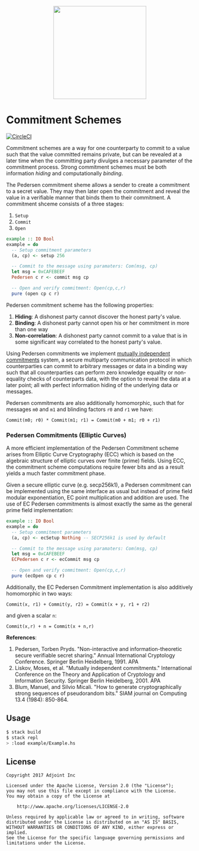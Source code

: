<p align="center">
  <a href="http://www.adjoint.io"><img src="https://www.adjoint.io/images/logo-small.png" width="250"/></a>
</p>

Commitment Schemes
==================

[![CircleCI](https://circleci.com/gh/adjoint-io/pedersen-commitment.svg?style=svg&circle-token=35a75a2815badbfcb8ed604037cff3203b848bd2)](https://circleci.com/gh/adjoint-io/pedersen-commitment)

Commitment schemes are a way for one counterparty to commit to a value such that
the value committed remains private, but can be revealed at a later time when
the committing party divulges a necessary parameter of the commitment process.
Strong commitment schemes must be both information *hiding* and computationally
*binding*.

The Pedersen commitment sheme allows a sender to create a commitment to a secret
value. They may then later open the commitment and reveal the value in a
verifiable manner that binds them to their commitment. A commitment shceme
consists of a three stages:

1. `Setup`
2. `Commit`
3. `Open`

```haskell
example :: IO Bool
example = do
  -- Setup commitment parameters
  (a, cp) <- setup 256 

  -- Commit to the message using paramaters: Com(msg, cp)
  let msg = 0xCAFEBEEF
  Pedersen c r <- commit msg cp

  -- Open and verify commitment: Open(cp,c,r)
  pure (open cp c r)
```

Pedersen commitment scheme has the following properties:

1. **Hiding**: A dishonest party cannot discover the honest party's value.
2. **Binding**: A dishonest party cannot open his or her commitment in more than one way
3. **Non-correlation**: A dishonest party cannot commit to a value that is in some
   significant way correlated to the honest party's value.

Using Pedersen commitments we implement [mutually independent
commitments](https://www.iacr.org/archive/asiacrypt2001/22480387.pdf) system, a secure
multiparty communication protocol in which counterparties can commit to
arbitrary messages or data in a binding way such that all counterparties can
perform zero knowledge equality or non-equality checks of counterparts data,
with the option to reveal the data at a later point; all with perfect
information hiding of the underlying data or messages.

Pedersen commitments are also additionally homomorphic, such that for messages
`m0` and `m1` and blinding factors `r0` and `r1` we have:

```
Commit(m0; r0) * Commit(m1; r1) = Commit(m0 + m1; r0 + r1)
```

### Pedersen Commitments (Elliptic Curves)

A more efficient implementation of the Pedersen Commitment scheme arises from 
Elliptic Curve Cryptography (ECC) which is based on the algebraic structure of 
elliptic curves over finite (prime) fields. Using ECC, the commitment scheme
computations require fewer bits and as a result yields a much faster commitment 
phase. 

Given a secure elliptic curve (e.g. secp256k1), a Pedersen 
commitment can be implemented using the same interface as usual but instead 
of prime field modular exponentiation, EC point multiplication and addition 
are used. The use of EC Pedersen commitments is almost exactly the same as the
general prime field implementation:

```haskell
example :: IO Bool
example = do
  -- Setup commitment parameters
  (a, cp) <- ecSetup Nothing -- SECP256k1 is used by default 

  -- Commit to the message using paramaters: Com(msg, cp)
  let msg = 0xCAFEBEEF
  ECPedersen c r <- ecCommit msg cp

  -- Open and verify commitment: Open(cp,c,r)
  pure (ecOpen cp c r)
```

Additionally, the EC Pedersen Commitment implementation is also additively
homomorphic in two ways:

```
Commit(x, r1) + Commit(y, r2) = Commit(x + y, r1 + r2)
```

and given a scalar `n`:

```
Commit(x,r) + n = Commit(x + n,r)
```


**References**:

1. Pedersen, Torben Pryds. "Non-interactive and information-theoretic secure verifiable secret sharing." Annual International Cryptology Conference. Springer Berlin Heidelberg, 1991.  APA	
2. Liskov, Moses, et al. "Mutually independent commitments." International Conference on the Theory and Application of Cryptology and Information Security. Springer Berlin Heidelberg, 2001.  APA	
3. Blum, Manuel, and Silvio Micali. "How to generate cryptographically strong sequences of pseudorandom bits." SIAM journal on Computing 13.4 (1984): 850-864.

Usage
-----

```bash
$ stack build
$ stack repl
> :load example/Example.hs
```

License
-------

```
Copyright 2017 Adjoint Inc

Licensed under the Apache License, Version 2.0 (the "License");
you may not use this file except in compliance with the License.
You may obtain a copy of the License at

    http://www.apache.org/licenses/LICENSE-2.0

Unless required by applicable law or agreed to in writing, software
distributed under the License is distributed on an "AS IS" BASIS,
WITHOUT WARRANTIES OR CONDITIONS OF ANY KIND, either express or implied.
See the License for the specific language governing permissions and
limitations under the License.
```

